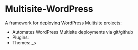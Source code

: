 # Multisite-WordPress

A framework for deploying WordPress Multisite projects:

- Automates WordPress Multisite deployments via git/github
- Plugins:
- Themes: _s
